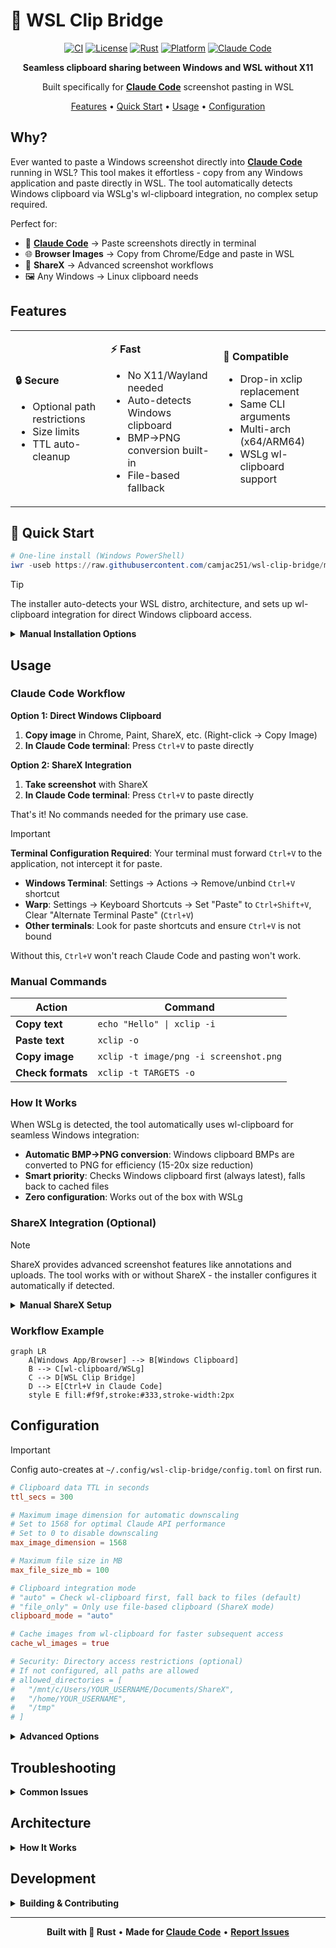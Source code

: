 # 🌉 WSL Clip Bridge

<div align="center">

[![CI](https://github.com/camjac251/wsl-clip-bridge/actions/workflows/ci.yml/badge.svg)](https://github.com/camjac251/wsl-clip-bridge/actions/workflows/ci.yml)
[![License](https://img.shields.io/badge/license-MIT%2FApache-blue.svg)](LICENSE)
[![Rust](https://img.shields.io/badge/rust-1.89%2B-orange.svg)](https://www.rust-lang.org)
[![Platform](https://img.shields.io/badge/platform-WSL2-blueviolet.svg)](https://docs.microsoft.com/en-us/windows/wsl/)
[![Claude Code](https://img.shields.io/badge/made%20for-Claude%20Code-purple.svg)](https://claude.ai/code)

**Seamless clipboard sharing between Windows and WSL without X11**

Built specifically for **[Claude Code](https://claude.ai/code)** screenshot pasting in WSL

[Features](#features) • [Quick Start](#-quick-start) • [Usage](#usage) • [Configuration](#configuration)

</div>

## Why?

Ever wanted to paste a Windows screenshot directly into [**Claude Code**](https://claude.ai/code) running in WSL? This tool makes it effortless - copy from any Windows application and paste directly in WSL. The tool automatically detects Windows clipboard via WSLg's wl-clipboard integration, no complex setup required.

Perfect for:

- 🤖 **[Claude Code](https://claude.ai/code)** → Paste screenshots directly in terminal
- 🌐 **Browser Images** → Copy from Chrome/Edge and paste in WSL
- 📸 **ShareX** → Advanced screenshot workflows
- 🖼️ Any Windows → Linux clipboard needs

## Features

<table>
<tr>
<td>

**🔒 Secure**

- Optional path restrictions
- Size limits
- TTL auto-cleanup

</td>
<td>

**⚡ Fast**

- No X11/Wayland needed
- Auto-detects Windows clipboard
- BMP→PNG conversion built-in
- File-based fallback

</td>
<td>

**🎯 Compatible**

- Drop-in xclip replacement
- Same CLI arguments
- Multi-arch (x64/ARM64)
- WSLg wl-clipboard support

</td>
</tr>
</table>

## 🚀 Quick Start

```powershell
# One-line install (Windows PowerShell)
iwr -useb https://raw.githubusercontent.com/camjac251/wsl-clip-bridge/main/scripts/setup.ps1 | iex
```

> [!TIP]
> The installer auto-detects your WSL distro, architecture, and sets up wl-clipboard integration for direct Windows clipboard access.

<details>
<summary><b>Manual Installation Options</b></summary>

### Download Pre-built Binary (WSL)

```bash
ARCH=$(uname -m | sed 's/x86_64/amd64/;s/aarch64/arm64/')
wget https://github.com/camjac251/wsl-clip-bridge/releases/latest/download/xclip-${ARCH}
chmod +x xclip-${ARCH}
sudo mv xclip-${ARCH} /usr/local/bin/xclip
```

### Build from Source (WSL)

```bash
git clone https://github.com/camjac251/wsl-clip-bridge
cd wsl-clip-bridge
cargo build --release --locked
sudo install -m 755 target/release/xclip /usr/local/bin/
```

</details>

## Usage

### Claude Code Workflow

**Option 1: Direct Windows Clipboard**
1. **Copy image** in Chrome, Paint, ShareX, etc. (Right-click → Copy Image)
2. **In Claude Code terminal**: Press `Ctrl+V` to paste directly

**Option 2: ShareX Integration**
1. **Take screenshot** with ShareX
2. **In Claude Code terminal**: Press `Ctrl+V` to paste directly

That's it! No commands needed for the primary use case.

> [!IMPORTANT]
> **Terminal Configuration Required**: Your terminal must forward `Ctrl+V` to the application, not intercept it for paste.
>
> - **Windows Terminal**: Settings → Actions → Remove/unbind `Ctrl+V` shortcut
> - **Warp**: Settings → Keyboard Shortcuts → Set "Paste" to `Ctrl+Shift+V`, Clear "Alternate Terminal Paste" (`Ctrl+V`)
> - **Other terminals**: Look for paste shortcuts and ensure `Ctrl+V` is not bound
>
> Without this, `Ctrl+V` won't reach Claude Code and pasting won't work.

### Manual Commands

| Action            | Command                                |
| ----------------- | -------------------------------------- |
| **Copy text**     | `echo "Hello" \| xclip -i`             |
| **Paste text**    | `xclip -o`                             |
| **Copy image**    | `xclip -t image/png -i screenshot.png` |
| **Check formats** | `xclip -t TARGETS -o`                  |

### How It Works

When WSLg is detected, the tool automatically uses wl-clipboard for seamless Windows integration:
- **Automatic BMP→PNG conversion**: Windows clipboard BMPs are converted to PNG for efficiency (15-20x size reduction)
- **Smart priority**: Checks Windows clipboard first (always latest), falls back to cached files
- **Zero configuration**: Works out of the box with WSLg

### ShareX Integration (Optional)

> [!NOTE]
> ShareX provides advanced screenshot features like annotations and uploads. The tool works with or without ShareX - the installer configures it automatically if detected.

<details>
<summary><b>Manual ShareX Setup</b></summary>

#### Step 1: Create the Batch File

Create `%USERPROFILE%\Documents\ShareX\Tools\copy-to-wsl-clipboard.bat`:

```batch
@echo off
rem WSL Clip Bridge - ShareX Integration
rem Replace "Ubuntu" with your WSL distro name (run 'wsl -l' to see available distros)

if "%~1"=="" (
    echo Error: No file path provided
    exit /b 1
)

rem Get file extension to determine MIME type
set "EXT=%~x1"
set "EXT=%EXT:~1%"

rem Set MIME type based on extension
if /i "%EXT%"=="png" (
    set "MIME=image/png"
) else if /i "%EXT%"=="jpg" (
    set "MIME=image/jpeg"
) else if /i "%EXT%"=="jpeg" (
    set "MIME=image/jpeg"
) else if /i "%EXT%"=="gif" (
    set "MIME=image/gif"
) else if /i "%EXT%"=="webp" (
    set "MIME=image/webp"
) else (
    rem Default to PNG if unknown
    set "MIME=image/png"
)

rem Convert Windows path to WSL path and copy to clipboard
for /f "usebackq tokens=*" %%i in (`wsl -d Ubuntu wslpath -u "%~1"`) do set WSLPATH=%%i
wsl -d Ubuntu xclip -selection clipboard -t %MIME% -i "%WSLPATH%"

if %ERRORLEVEL% NEQ 0 (
    echo Error: Failed to copy image to WSL clipboard
    exit /b %ERRORLEVEL%
)
```

**Important**: Replace `Ubuntu` with your WSL distribution name. Check with: `wsl -l`

#### Step 2: Configure ShareX

1. **ShareX** → **Task Settings** → **Actions** → **Add**:
   - Name: `Copy to WSL Clipboard`
   - File path: `%USERPROFILE%\Documents\ShareX\Tools\copy-to-wsl-clipboard.bat`
   - Arguments: `%input`
   - Hidden window: ✅ (recommended)

2. **After capture tasks** → **Add**:
   - ✅ Save image to file
   - ✅ Perform actions → Select "Copy to WSL Clipboard"

3. **Hotkey settings** (optional):
   - Set up `Ctrl+Shift+S` or your preferred shortcut
   - Action: Capture region

#### Step 3: Test It

1. Take a screenshot with ShareX
2. Open WSL terminal
3. Run: `xclip -t TARGETS -o` (should show `image/png`)
4. In Claude Code: Press `Ctrl+V` to paste

</details>

### Workflow Example

```mermaid
graph LR
    A[Windows App/Browser] --> B[Windows Clipboard]
    B --> C[wl-clipboard/WSLg]
    C --> D[WSL Clip Bridge]
    D --> E[Ctrl+V in Claude Code]
    style E fill:#f9f,stroke:#333,stroke-width:2px
```

## Configuration

> [!IMPORTANT]
> Config auto-creates at `~/.config/wsl-clip-bridge/config.toml` on first run.

```toml
# Clipboard data TTL in seconds
ttl_secs = 300

# Maximum image dimension for automatic downscaling
# Set to 1568 for optimal Claude API performance
# Set to 0 to disable downscaling
max_image_dimension = 1568

# Maximum file size in MB
max_file_size_mb = 100

# Clipboard integration mode
# "auto" = Check wl-clipboard first, fall back to files (default)
# "file_only" = Only use file-based clipboard (ShareX mode)
clipboard_mode = "auto"

# Cache images from wl-clipboard for faster subsequent access
cache_wl_images = true

# Security: Directory access restrictions (optional)
# If not configured, all paths are allowed
# allowed_directories = [
#   "/mnt/c/Users/YOUR_USERNAME/Documents/ShareX",
#   "/home/YOUR_USERNAME",
#   "/tmp"
# ]
```

<details>
<summary><b>Advanced Options</b></summary>

### Environment Variables

- `WSL_CLIP_BRIDGE_TTL_SECS` - Override TTL
- `WSL_CLIP_BRIDGE_CONFIG` - Custom config path

### Clipboard Modes Explained

| Mode | Description | Use Case |
|------|-------------|----------|
| `auto` (default) | Checks wl-clipboard first, falls back to files | General use, works with any Windows app |
| `file_only` | Only uses file-based clipboard | ShareX-only workflows, or if wl-clipboard has issues |

### Directory Access Control

If not configured, all paths are allowed.
To restrict access to specific directories (and their subdirectories):

```toml
allowed_directories = [
  "/mnt/c/Users/YOU/Documents/ShareX",
  "/home/YOU",
  "/tmp"
]
```

### Image Optimization

- Auto-downscales to `max_image_dimension`
- Preserves aspect ratio
- Uses Lanczos3 (best for screenshots with text)
- BMP images from Windows are automatically converted to PNG

</details>

## Troubleshooting

<details>
<summary><b>Common Issues</b></summary>

### `xclip: command not found`

```bash
which xclip  # Should show /usr/local/bin/xclip
echo $PATH   # Ensure includes install directory
```

### Images from Windows apps not pasting

1. **Check WSLg/wl-clipboard**: Run `wl-paste --list-types` after copying
   - Should show `image/bmp` or `image/png`
2. **Verify clipboard mode**: Check `~/.config/wsl-clip-bridge/config.toml`
   - Ensure `clipboard_mode = "auto"` (not `"file_only"`)
3. **Test conversion**: Copy image in Windows, then run:
   ```bash
   xclip -t TARGETS -o  # Should show image/png
   xclip -o -t image/png > test.png  # Should save the image
   ```

### Permission Denied

- If `allowed_directories` is configured, file must be in those paths
- Check config: `cat ~/.config/wsl-clip-bridge/config.toml`

### Ctrl+V Not Working in Claude Code

1. **Terminal is intercepting Ctrl+V**: Your terminal must forward the key to the app
   - Windows Terminal: Settings → Actions → Remove `Ctrl+V` binding
   - Warp: Settings → Keyboard Shortcuts → Set "Paste" to `Ctrl+Shift+V`, Clear "Alternate Terminal Paste"
2. Test with: `xclip -t TARGETS -o` (should show `image/png` after copying an image)

### BMP files showing as 0 bytes

This is normal - the tool converts BMP to PNG automatically. Use `xclip -o -t image/png` to get the converted image.

### WSLg not available

If you're on Windows 10 or WSLg isn't available:
- The tool will still work with ShareX integration
- Set `clipboard_mode = "file_only"` in config to disable wl-clipboard checks

</details>

## Architecture

<details>
<summary><b>How It Works</b></summary>

1. **Dual-mode operation**:
   - **wl-clipboard mode**: Direct access to Windows clipboard via WSLg
   - **File mode**: ShareX or manual file operations
2. **Smart format conversion**: BMP→PNG automatic conversion
3. **Secure**: Rust with `#![forbid(unsafe_code)]`
4. **Efficient**: TTL-based cleanup, automatic downscaling
5. **Compatible**: Full xclip CLI compatibility

```
~/.cache/wsl-clip-bridge/
├── text.txt        # Text clipboard (fallback)
├── image.bin       # Image data (cache)
└── image.format    # MIME type

Windows Clipboard → wl-clipboard (WSLg) → WSL Clip Bridge → Linux Apps
```

### Priority System

1. For output (`xclip -o`):
   - Check wl-clipboard first (always has latest Windows clipboard)
   - Convert BMP→PNG if needed
   - Fall back to cached files if wl-clipboard unavailable

2. For input (`xclip -i`):
   - Always write to file cache (maintains ShareX compatibility)

</details>

## Development

<details>
<summary><b>Building & Contributing</b></summary>

```bash
# Dev build
cargo build

# Run tests
cargo test

# Format & lint
cargo fmt
cargo clippy --all-targets --all-features -- -D warnings
```

**Tech Stack:**

- Rust 1.89+ (Edition 2024)
- No unsafe code
- GitHub Actions CI/CD
- Multi-arch releases (x64/ARM64)
- wl-clipboard integration for WSLg

</details>

---

<div align="center">

**Built with 🦀 Rust** • **Made for [Claude Code](https://claude.ai/code)** • **[Report Issues](https://github.com/camjac251/wsl-clip-bridge/issues)**

</div>